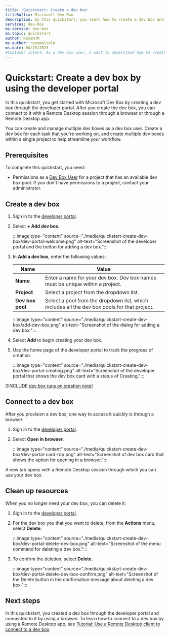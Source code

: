 ```yaml
---
title: 'Quickstart: Create a dev box'
titleSuffix: Microsoft Dev Box
description: In this quickstart, you learn how to create a dev box and connect to it through a browser.
services: dev-box
ms.service: dev-box
ms.topic: quickstart
author: RoseHJM
ms.author: rosemalcolm
ms.date: 04/25/2023
#Customer intent: As a dev box user, I want to understand how to create and access a dev box so that I can start work.
---
```


# Quickstart: Create a dev box by using the developer portal

In this quickstart, you get started with Microsoft Dev Box by creating a dev box through the developer portal. After you create the dev box, you can connect to it with a Remote Desktop session through a browser or through a Remote Desktop app.

You can create and manage multiple dev boxes as a dev box user. Create a dev box for each task that you're working on, and create multiple dev boxes within a single project to help streamline your workflow.

## Prerequisites

To complete this quickstart, you need:

- Permissions as a [Dev Box User](quickstart-configure-dev-box-service.md#6-provide-access-to-a-dev-box-project) for a project that has an available dev box pool. If you don't have permissions to a project, contact your administrator.

## Create a dev box

1. Sign in to the [developer portal](https://aka.ms/devbox-portal).

2. Select **+ Add dev box**.

   :::image type="content" source="./media/quickstart-create-dev-box/dev-portal-welcome.png" alt-text="Screenshot of the developer portal and the button for adding a dev box.":::

3. In **Add a dev box**, enter the following values:

   |Name|Value|
   |----|----|
   |**Name**|Enter a name for your dev box. Dev box names must be unique within a project.|
   |**Project**|Select a project from the dropdown list. |
   |**Dev box pool**|Select a pool from the dropdown list, which includes all the dev box pools for that project. |

   :::image type="content" source="./media/quickstart-create-dev-box/add-dev-box.png" alt-text="Screenshot of the dialog for adding a dev box.":::

4. Select **Add** to begin creating your dev box.

5. Use the home page of the developer portal to track the progress of creation.

   :::image type="content" source="./media/quickstart-create-dev-box/dev-portal-creating.png" alt-text="Screenshot of the developer portal that shows the dev box card with a status of Creating.":::

[!INCLUDE [dev box runs on creation note](./includes/note-dev-box-runs-on-creation.md)]

## Connect to a dev box

After you provision a dev box, one way to access it quickly is through a browser:

1. Sign in to the [developer portal](https://aka.ms/devbox-portal).

1. Select **Open in browser**.

   :::image type="content" source="./media/quickstart-create-dev-box/dev-portal-card-rdp.png" alt-text="Screenshot of dev box card that shows the option for opening in a browser.":::

A new tab opens with a Remote Desktop session through which you can use your dev box.

## Clean up resources

When you no longer need your dev box, you can delete it:

1. Sign in to the [developer portal](https://aka.ms/devbox-portal).

1. For the dev box you that you want to delete, from the **Actions** menu, select **Delete**.

   :::image type="content" source="./media/quickstart-create-dev-box/dev-portal-delete-dev-box.png" alt-text="Screenshot of the menu command for deleting a dev box.":::

1. To confirm the deletion, select **Delete**.

   :::image type="content" source="./media/quickstart-create-dev-box/dev-portal-delete-dev-box-confirm.png" alt-text="Screenshot of the Delete button in the confirmation message about deleting a dev box."::: 

## Next steps

In this quickstart, you created a dev box through the developer portal and connected to it by using a browser. To learn how to connect to a dev box by using a Remote Desktop app, see [Tutorial: Use a Remote Desktop client to connect to a dev box](./tutorial-connect-to-dev-box-with-remote-desktop-app.md).
